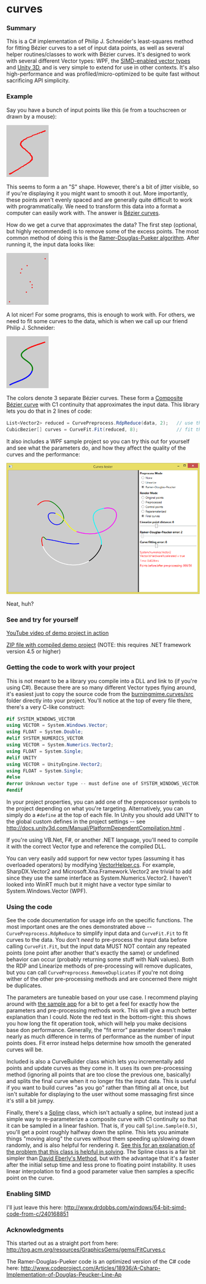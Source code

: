 # curves

### Summary

This is a C# implementation of Philip J. Schneider's least-squares method for fitting Bézier  curves to a set of input data points, as well as several helper routines/classes to work with Bézier  curves.
It's designed to work with several different Vector types: WPF, the [SIMD-enabled vector types](http://www.nuget.org/packages/System.Numerics.Vectors) and [Unity 3D](http://unity3d.com/), and is
very simple to extend for use in other contexts. It's also high-performance and was profiled/micro-optimized to be quite fast without sacrificing API simplicity.

### Example

Say you have a bunch of input points like this (ie from a touchscreen or drawn by a mouse):

![readme-example-original.png](/images/readme-example-original.png?raw=true)

This seems to form a an "S" shape. However, there's a bit of jitter visible, so if you're displaying it you might want to smooth it out.
More importantly, these points aren't evenly spaced and are generally quite difficult to work with programmatically. We need to transform this
data into a format a computer can easily work with. The answer is [Bézier  curves](http://en.wikipedia.org/wiki/B%C3%A9zier_curve).

How do we get a curve that approximates the data? The first step (optional, but highly recommended) is to remove some of the excess points. The most common method of doing this 
is the [Ramer-Douglas-Pueker algorithm](http://en.wikipedia.org/wiki/Ramer%E2%80%93Douglas%E2%80%93Peucker_algorithm). After running it, the input data looks like:

![readme-example-rdp.png](/images/readme-example-rdp.png?raw=true)

A lot nicer! For some programs, this is enough to work with. For others, we need to fit some curves to the data, which is when we call up our friend Philip J. Schneider:

![readme-example-fit.png](/images/readme-example-fit.png?raw=true)

The colors denote 3 separate Bézier curves. These form a [Composite Bézier curve](http://en.wikipedia.org/wiki/Composite_B%C3%A9zier_curve) with C1 continuity that approximates the input data.
This library lets you do that in 2 lines of code:

```C#
List<Vector2> reduced = CurvePreprocess.RdpReduce(data, 2);   // use the Ramer-Douglas-Pueker algorithm to remove unnecessary points
CubicBezier[] curves = CurveFit.Fit(reduced, 8);              // fit the curves to those points
```

It also includes a WPF sample project so you can try this out for yourself and see what the parameters do, and how they affect the quality of the curves and the performance:

![readme-screenshot.png](/images/readme-screenshot.png?raw=true)

Neat, huh?

### See and try for yourself

[YouTube video of demo project in action](https://www.youtube.com/watch?v=GxkMrytqM6M)

[ZIP file with compiled demo project](/curves-example-bin.zip?raw=true) (NOTE: this requires .NET framework version 4.5 or higher)

### Getting the code to work with your project

This is not meant to be a library you compile into a DLL and link to (if you're using C#). Because there are so many different Vector types flying around, it's easiest just to copy the source code
from the [burningmime.curves/src](/burningmime.curves/src) folder directly into your project. You'll notice at the top of every file there, there's a very C-like construct:

```C#
#if SYSTEM_WINDOWS_VECTOR
using VECTOR = System.Windows.Vector;
using FLOAT = System.Double;
#elif SYSTEM_NUMERICS_VECTOR
using VECTOR = System.Numerics.Vector2;
using FLOAT = System.Single;
#elif UNITY
using VECTOR = UnityEngine.Vector2;
using FLOAT = System.Single;
#else
#error Unknown vector type -- must define one of SYSTEM_WINDOWS_VECTOR, SYSTEM_NUMERICS_VECTOR or UNITY
#endif
```

In your project properties, you can add one of the preprocessor symbols to the project depending on what you're targeting. Alternatively, you can simply do a `#define` at the top
of each file. In Unity you should add UNITY to the global custom defines in the project settings -- see http://docs.unity3d.com/Manual/PlatformDependentCompilation.html .

If you're using VB.Net, F#, or another .NET language, you'll need to compile it with the correct Vector type and reference the compiled DLL.

You can very easily add support for new vector types (assuming it has overloaded operators) by modifying [VectorHelper.cs](/burningmime.curves/src/VectorHelper.cs). For example, SharpDX.Vector2 and
Microsoft.Xna.Framework.Vector2 are trivial to add since they use the same interface as System.Numerics.Vector2. I haven't looked into WinRT much 
but it might have a vector type similar to System.Windows.Vector (WPF).

### Using the code

See the code documentation for usage info on the specific functions. The most important ones are the ones demonstrated above -- `CurvePreprocess.RdpReduce` to simplify input
data and `CurveFit.Fit` to fit curves to the data. You don't *need* to pre-process the input data before calling `CurveFit.Fit`, but the input data MUST NOT contain any repeated
points (one point after another that's exactly the same) or undefined behavior can occur (probably returning some stuff with NaN values). Both the RDP and Linearize methods of pre-processing
will remove duplicates, but you can call `CurvePreprocess.RemoveDuplicates` if you're not doing wither of the other pre-processing methods and are concerned there might be duplicates.

The parameters are tuneable based on your use case. I recommend playing around with [the sample app](/curves-example-bin.zip?raw=true) for a bit to get a feel for exactly 
how the parameters and pre-processing methods work. This will give a much better explanation than I could. Note the red text in the bottom-right: this shows you how long the
fit operation took, which will help you make decisions base don performance. Generally, the "fit error" parameter doesn't make nearly as much difference in terms of performance as
the number of input points does. Fit error instead helps determine how smooth the generated curves will be.

Included is also a CurveBuilder class which lets you incrementally add points and update curves as they come in. It uses its own pre-processing method (ignoring all points that
are too close the previous one, basically) and splits the final curve when it no longer fits the input data. This is useful if you want to build curves "as you go" rather than fitting
all at once, but isn't suitable for displaying to the user without some massaging first since it's still a bit jumpy.

Finally, there's a [Spline](/burningmime.curves/src/Spline.cs) class, which isn't actually a spline, but instead just a simple way to re-parameterize a composite curve with C1 continuity so that it can be sampled in a linear
fashion. That is, if you call `Spline.Sample(0.5)`, you'll get a point roughly halfway down the spline. This lets you animate things "moving along" the curves without them speeding up/slowing
down randomly, and is also helpful for rendering it. [See this for an explanation of the problem that this class is helpful in solving](http://www.gamedev.net/topic/544864-bezier-curve-and-constant-speeds/).
The Spline class is a fair bit simpler than [David Eberly's Method](http://www.geometrictools.com/Documentation/MovingAlongCurveSpecifiedSpeed.pdf), but with the advantage that it's a faster after the
initial setup time and less prone to floating point instability. It uses linear interpolation to find a good parameter value then samples a specific point on the curve.

### Enabling SIMD

I'll just leave this here: http://www.drdobbs.com/windows/64-bit-simd-code-from-c/240168851

### Acknowledgments

This started out as a straight port from here: http://tog.acm.org/resources/GraphicsGems/gems/FitCurves.c

The Ramer-Douglas-Pueker code is an optimized version of the C# code here: http://www.codeproject.com/Articles/18936/A-Csharp-Implementation-of-Douglas-Peucker-Line-Ap